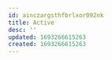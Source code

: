 ```yaml
---
id: ainczargsthfbrlxor092nk
title: Active
desc: ''
updated: 1693266615263
created: 1693266615263
---
```

